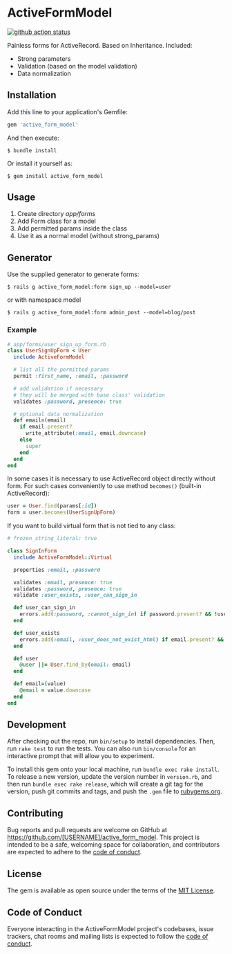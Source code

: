 # ActiveFormModel

[![github action status](https://github.com/Hexlet/active_form_model/workflows/main/badge.svg)](https://actions-badge.atrox.dev/hexlet/hexlet-cv/goto)

Painless forms for ActiveRecord. Based on Inheritance. Included:

* Strong parameters
* Validation (based on the model validation)
* Data normalization

## Installation

Add this line to your application's Gemfile:

```ruby
gem 'active_form_model'
```

And then execute:

    $ bundle install

Or install it yourself as:

    $ gem install active_form_model

## Usage

1. Create directory *app/forms*
1. Add Form class for a model
1. Add permitted params inside the class
1. Use it as a normal model (without strong_params)

## Generator

Use the supplied generator to generate forms:

    $ rails g active_form_model:form sign_up --model=user

or with namespace model

    $ rails g active_form_model:form admin_post --model=blog/post

### Example

```ruby
# app/forms/user_sign_up_form.rb
class UserSignUpForm < User
  include ActiveFormModel

  # list all the permitted params
  permit :first_name, :email, :password

  # add validation if necessary
  # they will be merged with base class' validation
  validates :password, presence: true

  # optional data normalization
  def email=(email)
    if email.present?
      write_attribute(:email, email.downcase)
    else
      super
    end
  end
end
```

In some cases it is necessary to use ActiveRecord object directly without form. For such cases conveniently to use method `becomes()` (built-in ActiveRecord):

```ruby
user = User.find(params[:id])
form = user.becomes(UserSignUpForm)
```

If you want to build virtual form that is not tied to any class:

```ruby
# frozen_string_literal: true

class SignInForm
  include ActiveFormModel::Virtual

  properties :email, :password

  validates :email, presence: true
  validates :password, presence: true
  validate :user_exists, :user_can_sign_in

  def user_can_sign_in
    errors.add(:password, :cannot_sign_in) if password.present? && !user&.valid_password?(password)
  end

  def user_exists
    errors.add(:email, :user_does_not_exist_html) if email.present? && !user
  end

  def user
    @user ||= User.find_by(email: email)
  end

  def email=(value)
    @email = value.downcase
  end
end
```

## Development

After checking out the repo, run `bin/setup` to install dependencies. Then, run `rake test` to run the tests. You can also run `bin/console` for an interactive prompt that will allow you to experiment.

To install this gem onto your local machine, run `bundle exec rake install`. To release a new version, update the version number in `version.rb`, and then run `bundle exec rake release`, which will create a git tag for the version, push git commits and tags, and push the `.gem` file to [rubygems.org](https://rubygems.org).

## Contributing

Bug reports and pull requests are welcome on GitHub at https://github.com/[USERNAME]/active_form_model. This project is intended to be a safe, welcoming space for collaboration, and contributors are expected to adhere to the [code of conduct](https://github.com/[USERNAME]/active_form_model/blob/master/CODE_OF_CONDUCT.md).


## License

The gem is available as open source under the terms of the [MIT License](https://opensource.org/licenses/MIT).

## Code of Conduct

Everyone interacting in the ActiveFormModel project's codebases, issue trackers, chat rooms and mailing lists is expected to follow the [code of conduct](https://github.com/[USERNAME]/active_form_model/blob/master/CODE_OF_CONDUCT.md).
